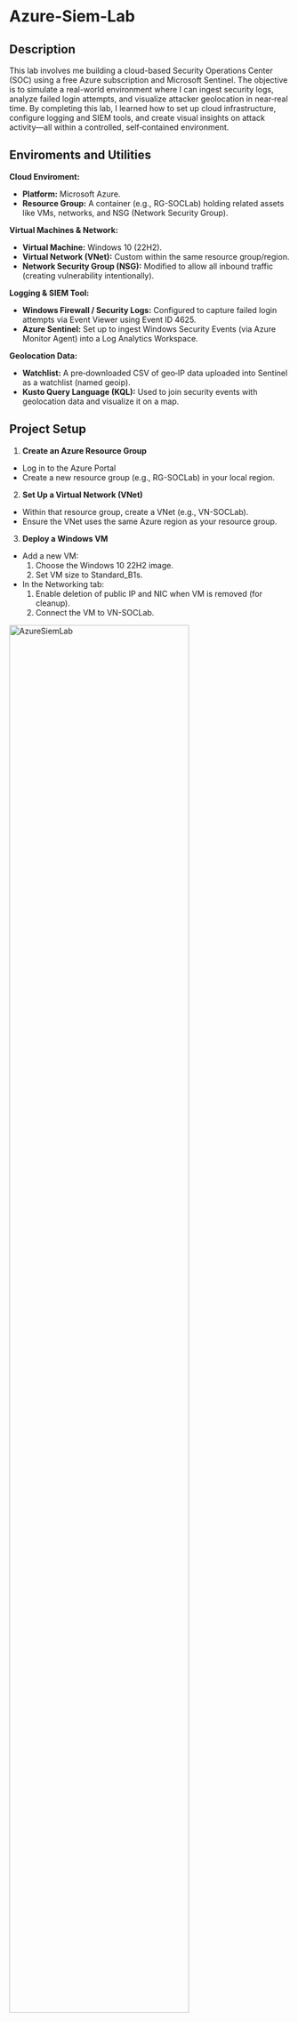 # Azure-Siem-Lab
<h2>Description</h2>
This lab involves me building a cloud-based Security Operations Center (SOC) using a free Azure subscription and Microsoft Sentinel. The objective is to simulate a real-world environment where I can ingest security logs, analyze failed login attempts, and visualize attacker geolocation in near‑real time. By completing this lab, I learned how to set up cloud infrastructure, configure logging and SIEM tools, and create visual insights on attack activity—all within a controlled, self‑contained environment.
<br />

<h2>Enviroments and Utilities</h2>

<b>Cloud Enviroment:</b>
  - <b>Platform:</b> Microsoft Azure.
  - <b>Resource Group:</b> A container (e.g., RG-SOCLab) holding related assets like VMs, networks, and NSG (Network Security Group).

<b>Virtual Machines & Network:</b>
  - <b>Virtual Machine:</b> Windows 10 (22H2).
  - <b>Virtual Network (VNet):</b> Custom within the same resource group/region.
  - <b>Network Security Group (NSG):</b> Modified to allow all inbound traffic (creating vulnerability intentionally). 

<b>Logging & SIEM Tool:</b>
  - <b>Windows Firewall / Security Logs:</b> Configured to capture failed login attempts via Event Viewer using Event ID 4625.
  - <b>Azure Sentinel:</b> Set up to ingest Windows Security Events (via Azure Monitor Agent) into a Log Analytics Workspace.

<b>Geolocation Data:</b>
  - <b>Watchlist:</b> A pre‑downloaded CSV of geo‑IP data uploaded into Sentinel as a watchlist (named geoip).
  - <b>Kusto Query Language (KQL):</b> Used to join security events with geolocation data and visualize it on a map.

<h2>Project Setup</h2>

1. <b>Create an Azure Resource Group</b>
  - Log in to the Azure Portal
  - Create a new resource group (e.g., RG-SOCLab) in your local region.

2. <b>Set Up a Virtual Network (VNet)</b>
  - Within that resource group, create a VNet (e.g., VN-SOCLab).
  - Ensure the VNet uses the same Azure region as your resource group.

3. <b>Deploy a Windows VM</b>
  - Add a new VM:
      1. Choose the Windows 10 22H2 image.
      2. Set VM size to Standard_B1s.
  - In the Networking tab:
      1. Enable deletion of public IP and NIC when VM is removed (for cleanup).
      2. Connect the VM to VN-SOCLab.
  
<img src="https://i.imgur.com/3GVEkZG.png" height="80%" width="80%" alt="AzureSiemLab"/>

4. <b>Harden/Loosen Security (Intentionally Weak Setup)</b>
  - In the VM’s NSG inbound rules:
    1. Remove the default RDP restriction.
    2. Add a rule allowing all inbound traffic (Source: Any, Destination: Any, Protocol: Any).
    3. Name it something like DANGER_AllowAnyCustomAnyInbound.

5. <b>Disable Windows Firewall</b>
  - Log in to the VM (via RDP using your credentials).
  - Open wf.msc (Windows Firewall settings) and turn off all profiles (Domain, Private, Public).

6. <b>Generate Failed Login Events</b>
  - In the VM, attempt several failed RDP logins with incorrect credentials.
  - Use Event Viewer to confirm Event ID 4625 (failed login entries) logs are being logged.

7. <b>Connect Azure Sentinel</b>
  - Navigate to Azure Sentinel and attach it to your Log Analytics Workspace.
  - Install the Windows Security Events from the Content Hub via the AMA connector.
  - Enable data collection for your VM.

8. <b>Upload Geo‑IP Watchlist</b>
  - Download or prepare a CSV that maps IP addresses to geolocation (latitude/longitude, city, country).
  - Create a watchlist in Sentinel named geoip and upload the CSV.

9. <b>Run Geolocation KQL Query</b>
  - In Log Analytics, run a query that.
    1. References the GeoIP watchlist.
    2. Filters SecurityEvent for Event ID 4625.
    3. Performs an IPv4 lookup to enrich IPs with geolocation.
  
  Example query snippet:
  <br />
  let GeoIPDB_FULL = _GetWatchlist("geoip");
  SecurityEvent
  | where EventID == 4625
  | evaluate ipv4_lookup(GeoIPDB_FULL, IpAddress, network)

10. <b>Build a Visual Workbook (Map)</b>
  - Create a new workbook or edit a custom one.
  - Add the KQL with summary and map visualization: count failures per IP and map coordinates.
  - Use the JSON advanced editor to configure the map layout, color scale, and labels.

11. <b>Observe and Analyze</b>
  - Let the system run for 30 minutes to accumulate data.
  - Observe attacker locations popping up on the map.
  - Optionally, review again after 24 hours to see the expansion of data. 
  
